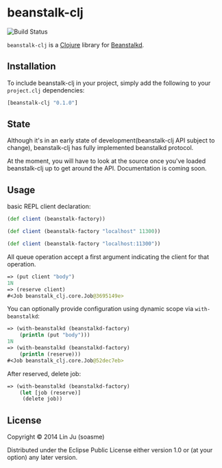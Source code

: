# beanstalk-clj

![Build Status](https://travis-ci.org/soasme/beanstalk-clj.svg?branch=master)

`beanstalk-clj` is a [Clojure](http://clojure.org/) library for
[Beanstalkd](http://kr.github.io/beanstalkd/).

## Installation

To include beanstalk-clj in your project, simply add the
following to your `project.clj` dependencies:

```clojure
[beanstalk-clj "0.1.0"]
```
## State

Although it's in an early state of development(beanstalk-clj API
subject to change), beanstalk-clj has fully implemented beanstalkd
protocol.

At the moment, you will have to look at the source once you've loaded
beanstalk-clj up to get around the API. Documentation is coming soon.

## Usage

 basic REPL client declaration:

```clj
(def client (beanstalk-factory))

(def client (beanstalk-factory "localhost" 11300))

(def client (beanstalk-factory "localhost:11300"))
```

All queue operation accept a first argument indicating the client
for that operation.

```clj
=> (put client "body")
1N
=> (reserve client)
#<Job beanstalk_clj.core.Job@3695149e>
```

You can optionally provide configuration using dynamic scope via `with-beanstalkd`:

```clj
=> (with-beanstalkd (beanstalkd-factory)
    (println (put "body")))
1N
=> (with-beanstalkd (beanstalkd-factory)
    (println (reserve)))
#<Job beanstalk_clj.core.Job@52dec7eb>
```

After reserved, delete job:

```clj
=> (with-beanstalkd (beanstalkd-factory)
    (let [job (reserve)]
     (delete job))
```

## License

Copyright © 2014 Lin Ju (soasme)

Distributed under the Eclipse Public License either version 1.0 or (at
your option) any later version.
